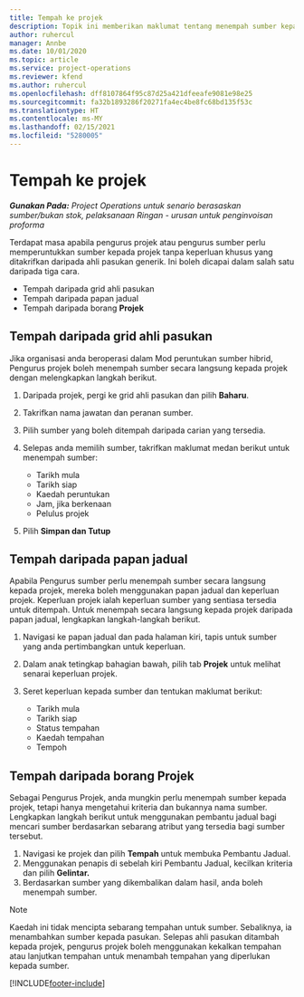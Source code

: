 ```yaml
---
title: Tempah ke projek
description: Topik ini memberikan maklumat tentang menempah sumber kepada projek.
author: ruhercul
manager: Annbe
ms.date: 10/01/2020
ms.topic: article
ms.service: project-operations
ms.reviewer: kfend
ms.author: ruhercul
ms.openlocfilehash: dff8107864f95c87d25a421dfeeafe9081e98e25
ms.sourcegitcommit: fa32b1893286f20271fa4ec4be8fc68bd135f53c
ms.translationtype: HT
ms.contentlocale: ms-MY
ms.lasthandoff: 02/15/2021
ms.locfileid: "5280005"
---
```

# <a name="book-to-a-project"></a>Tempah ke projek

_**Gunakan Pada:** Project Operations untuk senario berasaskan sumber/bukan stok, pelaksanaan Ringan - urusan untuk penginvoisan proforma_

Terdapat masa apabila pengurus projek atau pengurus sumber perlu memperuntukkan sumber kepada projek tanpa keperluan khusus yang ditakrifkan daripada ahli pasukan generik. Ini boleh dicapai dalam salah satu daripada tiga cara.

- Tempah daripada grid ahli pasukan
- Tempah daripada papan jadual
- Tempah daripada borang **Projek**

## <a name="book-from-the-team-member-grid"></a>Tempah daripada grid ahli pasukan

Jika organisasi anda beroperasi dalam Mod peruntukan sumber hibrid, Pengurus projek boleh menempah sumber secara langsung kepada projek dengan melengkapkan langkah berikut.

1. Daripada projek, pergi ke grid ahli pasukan dan pilih **Baharu**.
2. Takrifkan nama jawatan dan peranan sumber.
3. Pilih sumber yang boleh ditempah daripada carian yang tersedia.
4. Selepas anda memilih sumber, takrifkan maklumat medan berikut untuk menempah sumber:

    - Tarikh mula
    - Tarikh siap
    - Kaedah peruntukan
    - Jam, jika berkenaan
    - Pelulus projek

6. Pilih **Simpan dan Tutup**

## <a name="book-from-the-schedule-board"></a>Tempah daripada papan jadual

Apabila Pengurus sumber perlu menempah sumber secara langsung kepada projek, mereka boleh menggunakan papan jadual dan keperluan projek. Keperluan projek ialah keperluan sumber yang sentiasa tersedia untuk ditempah. Untuk menempah secara langsung kepada projek daripada papan jadual, lengkapkan langkah-langkah berikut.

1. Navigasi ke papan jadual dan pada halaman kiri, tapis untuk sumber yang anda pertimbangkan untuk keperluan.
2. Dalam anak tetingkap bahagian bawah, pilih tab **Projek** untuk melihat senarai keperluan projek.
3. Seret keperluan kepada sumber dan tentukan maklumat berikut:

    - Tarikh mula
    - Tarikh siap
    - Status tempahan
    - Kaedah tempahan
    - Tempoh

## <a name="book-from-the-project-form"></a>Tempah daripada borang Projek

Sebagai Pengurus Projek, anda mungkin perlu menempah sumber kepada projek, tetapi hanya mengetahui kriteria dan bukannya nama sumber. Lengkapkan langkah berikut untuk menggunakan pembantu jadual bagi mencari sumber berdasarkan sebarang atribut yang tersedia bagi sumber tersebut. 

1. Navigasi ke projek dan pilih **Tempah** untuk membuka Pembantu Jadual.
2. Menggunakan penapis di sebelah kiri Pembantu Jadual, kecilkan kriteria dan pilih **Gelintar.**
3. Berdasarkan sumber yang dikembalikan dalam hasil, anda boleh menempah sumber.

> [!NOTE]
> Kaedah ini tidak mencipta sebarang tempahan untuk sumber. Sebaliknya, ia menambahkan sumber kepada pasukan. Selepas ahli pasukan ditambah kepada projek, pengurus projek boleh menggunakan kekalkan tempahan atau lanjutkan tempahan untuk menambah tempahan yang diperlukan kepada sumber.


[!INCLUDE[footer-include](../includes/footer-banner.md)]
